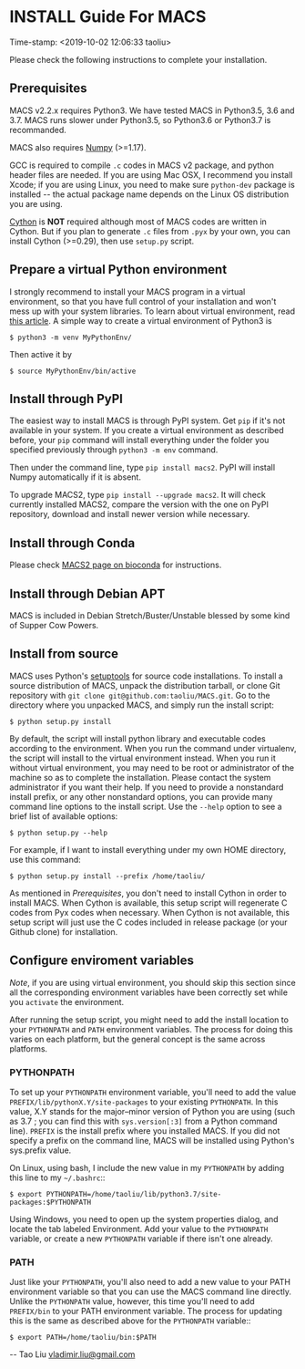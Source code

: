 # INSTALL Guide For MACS
Time-stamp: <2019-10-02 12:06:33 taoliu>

Please check the following instructions to complete your installation.

## Prerequisites

MACS v2.2.x requires Python3. We have tested MACS in Python3.5, 3.6
and 3.7. MACS runs slower under Python3.5, so Python3.6 or Python3.7
is recommanded.

MACS also requires [Numpy](http://www.scipy.org/Download) (>=1.17).

GCC is required to compile `.c` codes in MACS v2 package, and python
header files are needed. If you are using Mac OSX, I recommend you
install Xcode; if you are using Linux, you need to make sure
`python-dev` package is installed -- the actual package name depends
on the Linux OS distribution you are using.

[Cython](http://cython.org/) is **NOT** required although most of
MACS codes are written in Cython. But if you plan to generate `.c`
files from `.pyx` by your own, you can install Cython (>=0.29), then
use `setup.py` script.

## Prepare a virtual Python environment 

I strongly recommend to install your MACS program in a virtual
environment, so that you have full control of your installation and
won't mess up with your system libraries. To learn about virtual
environment, read
[this article](https://docs.python.org/3/library/venv.html). A simple
way to create a virtual environment of Python3 is

`$ python3 -m venv MyPythonEnv/`

Then active it by

`$ source MyPythonEnv/bin/active`

## Install through PyPI

The easiest way to install MACS is through PyPI system. Get `pip` if
it's not available in your system. If you create a virtual environment
as described before, your `pip` command will install everything under
the folder you specified previously through `python3 -m env` command.

Then under the command line, type `pip install macs2`. PyPI will
install Numpy automatically if it is absent. 

To upgrade MACS2, type `pip install --upgrade macs2`. It will check
currently installed MACS2, compare the version with the one on PyPI
repository, download and install newer version while necessary.

## Install through Conda

Please check [MACS2 page on
bioconda](https://anaconda.org/bioconda/macs2) for instructions.

## Install through Debian APT

MACS is included in Debian Stretch/Buster/Unstable blessed by some
kind of Supper Cow Powers.

## Install from source

MACS uses Python's [setuptools](https://setuptools.readthedocs.io) for
source code installations. To install a source distribution of MACS,
unpack the distribution tarball, or clone Git repository with `git
clone git@github.com:taoliu/MACS.git`. Go to the directory where you
unpacked MACS, and simply run the install script:

 `$ python setup.py install`

By default, the script will install python library and executable
codes according to the environment. When you run the command under
virtualenv, the script will install to the virtual environment
instead. When you run it without virtual environment, you may need to
be root or administrator of the machine so as to complete the
installation. Please contact the system administrator if you want
their help. If you need to provide a nonstandard install prefix, or
any other nonstandard options, you can provide many command line
options to the install script. Use the `--help` option to see a brief
list of available options:

 `$ python setup.py --help`

For example, if I want to install everything under my own HOME
directory, use this command:

 `$ python setup.py install --prefix /home/taoliu/`

As mentioned in *Prerequisites*, you don't need to install Cython in
order to install MACS. When Cython is available, this setup script
will regenerate C codes from Pyx codes when necessary. When Cython is
not available, this setup script will just use the C codes included in
release package (or your Github clone) for installation.

## Configure enviroment variables

*Note*, if you are using virtual environment, you should skip this
section since all the corresponding environment variables have been
correctly set while you `activate` the environment.

After running the setup script, you might need to add the install
location to your `PYTHONPATH` and `PATH` environment variables. The
process for doing this varies on each platform, but the general
concept is the same across platforms.

### PYTHONPATH

To set up your `PYTHONPATH` environment variable, you'll need to add the
value `PREFIX/lib/pythonX.Y/site-packages` to your existing
`PYTHONPATH`. In this value, X.Y stands for the major–minor version of
Python you are using (such as 3.7 ; you can find this with
`sys.version[:3]` from a Python command line). `PREFIX` is the install
prefix where you installed MACS. If you did not specify a prefix on
the command line, MACS will be installed using Python's sys.prefix
value.

On Linux, using bash, I include the new value in my `PYTHONPATH` by
adding this line to my `~/.bashrc`::

 `$ export PYTHONPATH=/home/taoliu/lib/python3.7/site-packages:$PYTHONPATH`

Using Windows, you need to open up the system properties dialog, and
locate the tab labeled Environment. Add your value to the `PYTHONPATH`
variable, or create a new `PYTHONPATH` variable if there isn't one
already.

### PATH

Just like your `PYTHONPATH`, you'll also need to add a new value to your
PATH environment variable so that you can use the MACS command line
directly. Unlike the `PYTHONPATH` value, however, this time you'll need
to add `PREFIX/bin` to your PATH environment variable. The process for
updating this is the same as described above for the `PYTHONPATH`
variable::

 `$ export PATH=/home/taoliu/bin:$PATH`

--
Tao Liu <vladimir.liu@gmail.com>

